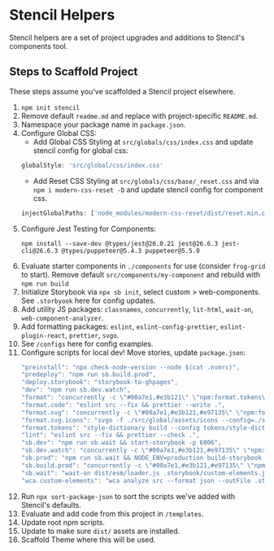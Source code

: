 # Stencil Helpers

Stencil helpers are a set of project upgrades and additions to Stencil's components tool.

## Steps to Scaffold Project

These steps assume you've scaffolded a Stencil project elsewhere.

1. `npm init stencil`
2. Remove default `readme.md` and replace with project-specific `README.md`.
3. Namespace your package name in `package.json`.
4. Configure Global CSS:
   - Add Global CSS Styling at `src/globals/css/index.css` and update stencil config for global css:
    ```javascript
    globalStyle: 'src/global/css/index.css'
    ```
   - Add Reset CSS Styling at `src/globals/css/base/_reset.css` and via `npm i modern-css-reset -D` and update stencil config for component css.
    ```javascript
    injectGlobalPaths: ['node_modules/modern-css-reset/dist/reset.min.css', 'src/global/css/base/_reset.css']
    ```
5. Configure Jest Testing for Components:
    ```
    npm install --save-dev @types/jest@26.0.21 jest@26.6.3 jest-cli@26.6.3 @types/puppeteer@5.4.3 puppeteer@5.5.0
    ``` 
6. Evaluate starter components in `./components` for use (consider `frog-grid` to start). Remove default `src/components/my-component` and rebuild with `npm run build`
7. Initialize Storybook via `npx sb init`, select custom > web-components. See `.storbyook` here for config updates.
8. Add utility JS packages: `classnames`, `concurrently`, `lit-html`, `wait-on`, `web-component-analyzer`. 
9. Add formatting packages:  `eslint`, `eslint-config-prettier`, `eslint-plugin-react`, `prettier`, `svgo`.
10. See `/configs` here for config examples.
11. Configure scripts for local dev! Move stories, update `package.json`:
     ```javascript
     "preinstall": "npx check-node-version --node $(cat .nvmrc)",
     "predeploy": "npm run sb.build.prod",
     "deploy.storybook": "storybook-to-ghpages",
     "dev": "npm run sb.dev.watch",
     "format": "concurrently -c \"#00a7e1,#e3b121\" \"npm:format.tokens\" \"npm:format.code\"",
     "format.code": "eslint src --fix && prettier --write .",
     "format.svg": "concurrently -c \"#00a7e1,#e3b121,#e97135\" \"npm:format.svg.bgImage\" \"npm:format.svg.outline\" \"npm:format.svg.solid\"",
     "format.svg.icons": "svgo -f ./src/global/assets/icons --config=./svgo.default.yaml",
     "format.tokens": "style-dictionary build --config tokens/style-dictionary.config.json",
     "lint": "eslint src --fix && prettier --check .",
     "sb.dev": "npm run sb.wait && start-storybook -p 6006",
     "sb.dev.watch": "concurrently -c \"#00a7e1,#e3b121,#e97135\" \"npm:wca.custom-elements\" \"npm:build.watch\" \"npm:sb.dev\"",
     "sb.prod": "npm run sb.wait && NODE_ENV=production build-storybook -o storybook-static",
     "sb.build.prod": "concurrently -c \"#00a7e1,#e3b121,#e97135\" \"npm:wca.custom-elements\" \"npm:build\" \"npm:sb.prod\"",
     "sb.wait": "wait-on dist/esm/loader.js .storybook/custom-elements.json",
     "wca.custom-elements": "wca analyze src --format json --outFile .storybook/custom-elements.json"
     ```
12. Run `npx sort-package-json` to sort the scripts we've added with Stencil's defaults.
13. Evaluate and add code from this project in `/templates`.
14. Update root npm scripts.
15. Update to make sure `dist/` assets are installed.
16. Scaffold Theme where this will be used.
